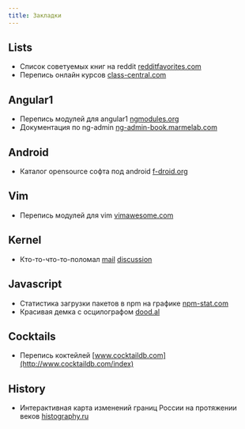 ```yaml
---
title: Закладки
---
```


## Lists
- Список советуемых книг на reddit [redditfavorites.com](https://redditfavorites.com/)
- Перепись онлайн курсов [class-central.com](http://class-central.com)

## Angular1
- Перепись модулей для angular1 [ngmodules.org](http://ngmodules.org)
- Документация по ng-admin [ng-admin-book.marmelab.com](https://ng-admin-book.marmelab.com)

## Android
- Каталог opensource софта под android [f-droid.org](https://f-droid.org/en/)

## Vim
- Перепись модулей для vim [vimawesome.com](https://vimawesome.com/)

## Kernel
- Кто-то-что-то-поломал [mail](http://lkml.iu.edu/hypermail/linux/kernel/1710.3/02474.html)
  [discussion](https://news.ycombinator.com/item?id=15609419)

## Javascript
- Статистика загрузки пакетов в npm на графике [npm-stat.com](https://npm-stat.com)
- Красивая демка с осцилографом [dood.al](https://dood.al/oscilloscope/)

## Cocktails
- Перепись коктейлей [www.cocktaildb.com](http://www.cocktaildb.com/index)

## History
- Интерактивная карта изменений границ России на протяжении веков [histography.ru](http://histography.ru)
